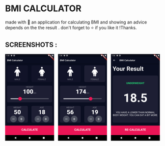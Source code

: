 # BMI CALCULATOR

made with 🧡 an application for calculating BMI and showing an advice depends on the the result .
don't forget to ⭐ if you like it !Thanks.

## SCREENSHOTS :
<img src="screenshots/1.png"/>
